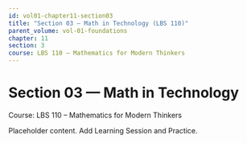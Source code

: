 ```yaml
---
id: vol01-chapter11-section03
title: "Section 03 — Math in Technology (LBS 110)"
parent_volume: vol-01-foundations
chapter: 11
section: 3
course: LBS 110 – Mathematics for Modern Thinkers
---
```


# Section 03 — Math in Technology
Course: LBS 110 – Mathematics for Modern Thinkers

Placeholder content. Add Learning Session and Practice.


